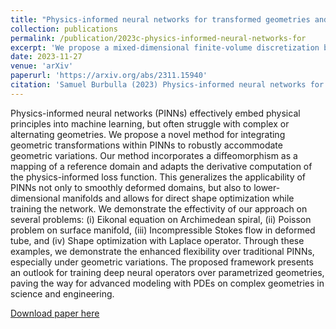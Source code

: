 ```yaml
---
title: "Physics-informed neural networks for transformed geometries and manifolds"
collection: publications
permalink: /publication/2023c-physics-informed-neural-networks-for
excerpt: 'We propose a mixed-dimensional finite-volume discretization based on a conforming moving-mesh.'
date: 2023-11-27
venue: 'arXiv'
paperurl: 'https://arxiv.org/abs/2311.15940'
citation: 'Samuel Burbulla (2023) Physics-informed neural networks for transformed geometries and manifolds. arXiv:2311.15940'
---
```

Physics-informed neural networks (PINNs) effectively embed physical principles
into machine learning, but often struggle with complex or alternating
geometries. We propose a novel method for integrating geometric transformations
within PINNs to robustly accommodate geometric variations. Our method
incorporates a diffeomorphism as a mapping of a reference domain and adapts the
derivative computation of the physics-informed loss function. This generalizes
the applicability of PINNs not only to smoothly deformed domains, but also to
lower-dimensional manifolds and allows for direct shape optimization while
training the network. We demonstrate the effectivity of our approach on several
problems: (i) Eikonal equation on Archimedean spiral, (ii) Poisson problem on
surface manifold, (iii) Incompressible Stokes flow in deformed tube, and (iv)
Shape optimization with Laplace operator. Through these examples, we demonstrate
the enhanced flexibility over traditional PINNs, especially under geometric
variations. The proposed framework presents an outlook for training deep neural
operators over parametrized geometries, paving the way for advanced modeling
with PDEs on complex geometries in science and engineering.

[Download paper here](https://arxiv.org/abs/2311.15940)